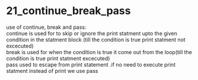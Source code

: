 # 21_continue_break_pass
use of continue, break  and pass:<br>
continue is used for to skip or ignore the print statment upto the given condition in the statment block (till the condition is true print statment not excecuted)<br>
break is used for when the condition is true it come out from the loop(till the condition is true print statment  excecuted)<br>
pass used to escape from print statement .if no need to execute print statment instead of print we use pass 

